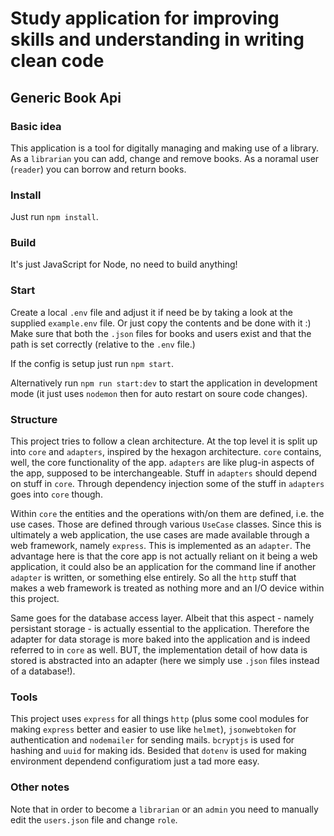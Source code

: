 # Study application for improving skills and understanding in writing clean code
## Generic Book Api
### Basic idea
This application is a tool for digitally managing and making use of a library. 
As a `librarian` you can add, change and remove books.
As a noramal user (`reader`) you can borrow and return books.

### Install
Just run `npm install`.

### Build
It's just JavaScript for Node, no need to build anything!

### Start
Create a local `.env` file and adjust it if need be by taking a look at the supplied `example.env` file. Or just copy the contents and be done with it :)
Make sure that both the `.json` files for books and users exist and that the path is set correctly (relative to the `.env` file.)

If the config is setup just run `npm start`.

Alternatively run `npm run start:dev` to start the application in development mode (it just uses `nodemon` then for auto restart on soure code changes).

### Structure
This project tries to follow a clean architecture. At the top level it is split up into `core` and `adapters`, inspired by the hexagon architecture.
`core` contains, well, the core functionality of the app. `adapters` are like plug-in aspects of the app, supposed to be interchangeable. Stuff in `adapters` should depend on stuff in `core`. Through dependency injection some of the stuff in `adapters` goes into `core` though.

Within `core` the entities and the operations with/on them are defined, i.e. the use cases. Those are defined through various `UseCase` classes.
Since this is ultimately a web application, the use cases are made available through a web framework, namely `express`. This is implemented as an `adapter`. The advantage here is that the core app is not actually reliant on it being a web application, it could also be an application for the command line if another `adapter` is written, or something else entirely. So all the `http` stuff that makes a web framework is treated as nothing more and an I/O device within this project. 

Same goes for the database access layer. Albeit that this aspect - namely persistant storage - is actually essential to the application. Therefore the adapter for data storage is more baked into the application and is indeed referred to in `core` as well. BUT, the implementation detail of how data is stored is abstracted into an adapter (here we simply use `.json` files instead of a database!).

### Tools
This project uses `express` for all things `http` (plus some cool modules for making `express` better and easier to use like `helmet`), `jsonwebtoken` for authentication and `nodemailer` for sending mails. `bcryptjs` is used for hashing and `uuid` for making ids. Besided that `dotenv` is used for making environment dependend configuratiom just a tad more easy.

### Other notes
Note that in order to become a `librarian` or an `admin` you need to manually edit the `users.json` file and change `role`.
